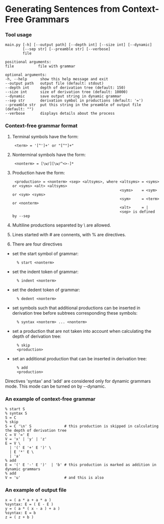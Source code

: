 # Generating Sentences from Context-Free Grammars

### Tool usage

    main.py [-h] [--output path] [--depth int] [--size int] [--dynamic] 
            [--sep str] [--preamble str] [--verbose] 
            file

    positional arguments:
    file           file with grammar

    optional arguments:
    -h, --help      show this help message and exit
    --output path   output file (default: stdout)
    --depth int     depth of derivation tree (default: 150)
    --size int      size of derivation tree (default: 10000)
    --dynamic       save output string in dynamic grammar
    --sep str       derivation symbol in productions (default: '=')
    --preamble str  put this string in the preamble of output file (default: "")
    --verbose       displays details about the process

### Context-free grammar format

1. Terminal symbols have the form:

        <term> = '[^']+' or "[^"]+"
   
2. Nonterminal symbols have the form:

        <nonterm> = [\w/][\w/^<>-]*

3. Production have the form:

        <production> = <nonterm> <sep> <altsyms>, where <altsyms> = <syms> or <syms> <alt> <altsyms>
                                                        <syms>    = <sym> or <sym> <syms>
                                                        <sym>     = <term> or <nonterm>
                                                        <alt>     = |
                                                        <sep> is defined by --sep

4. Multiline productions separeted by \ are allowed.

5. Lines started with # are connents, with % are directives.

6. There are four directives  
- set the start symbol of grammar:  

        % start <nonterm> 

- set the indent token of grammar:

        % indent <nonterm> 

- set the dedent token of grammar:

        % dedent <nonterm> 
        
- set symbols such that additional productions can be inserted in derivation tree before subtrees corresponding these symbols:  

        % syntax <nonterm> ... <nonterm>
        
- set a production that are not taken into account when calculating the depth of derivation tree:  

        % skip  
        <production>
        
- set an additional production that can be inserted in derivation tree:  

        % add  
        <production>

Directives 'syntax' and 'add' are considered only for dynamic grammars mode. This mode can be turned on by --dynamic.

### An example of context-free grammar

    % start S
    % syntax S
    S = C
    % skip
    S = C '\n' S               # this production is skipped in calculating the depth of derivation tree
    C = V '=' E
    V = 'x' | 'y' | 'z'
    E = V \
      | '(' E '+' E ')' \
      | E '*' E \
      | 'a'
    % add
    E = '(' E '-' E ')'  | 'b' # this production is marked as addition in dynamic grammars
    % add
    V = 'u'                    # and this is also
    
### An example of output file

    x = ( a * a + a * a )
    %syntax: E = ( E - E )
    y = ( a * ( x - a ) + a )
    %syntax: E = b
    z = ( z + b )
